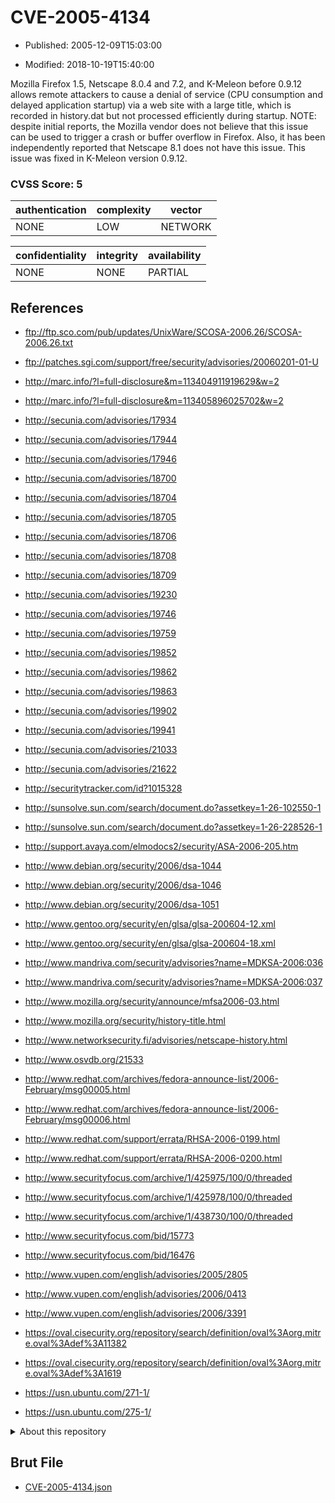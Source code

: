 # CVE-2005-4134

- Published: 2005-12-09T15:03:00

- Modified: 2018-10-19T15:40:00

Mozilla Firefox 1.5, Netscape 8.0.4 and 7.2, and K-Meleon before 0.9.12 allows remote attackers to cause a denial of service (CPU consumption and delayed application startup) via a web site with a large title, which is recorded in history.dat but not processed efficiently during startup.  NOTE: despite initial reports, the Mozilla vendor does not believe that this issue can be used to trigger a crash or buffer overflow in Firefox.  Also, it has been independently reported that Netscape 8.1 does not have this issue. This issue was fixed in K-Meleon version 0.9.12.

### CVSS Score: **5**

| authentication | complexity | vector |
| --- | --- | --- |
| NONE | LOW | NETWORK |

| confidentiality | integrity | availability |
| --- | --- | --- |
| NONE | NONE | PARTIAL |

## References

* ftp://ftp.sco.com/pub/updates/UnixWare/SCOSA-2006.26/SCOSA-2006.26.txt

* ftp://patches.sgi.com/support/free/security/advisories/20060201-01-U

* http://marc.info/?l=full-disclosure&m=113404911919629&w=2

* http://marc.info/?l=full-disclosure&m=113405896025702&w=2

* http://secunia.com/advisories/17934

* http://secunia.com/advisories/17944

* http://secunia.com/advisories/17946

* http://secunia.com/advisories/18700

* http://secunia.com/advisories/18704

* http://secunia.com/advisories/18705

* http://secunia.com/advisories/18706

* http://secunia.com/advisories/18708

* http://secunia.com/advisories/18709

* http://secunia.com/advisories/19230

* http://secunia.com/advisories/19746

* http://secunia.com/advisories/19759

* http://secunia.com/advisories/19852

* http://secunia.com/advisories/19862

* http://secunia.com/advisories/19863

* http://secunia.com/advisories/19902

* http://secunia.com/advisories/19941

* http://secunia.com/advisories/21033

* http://secunia.com/advisories/21622

* http://securitytracker.com/id?1015328

* http://sunsolve.sun.com/search/document.do?assetkey=1-26-102550-1

* http://sunsolve.sun.com/search/document.do?assetkey=1-26-228526-1

* http://support.avaya.com/elmodocs2/security/ASA-2006-205.htm

* http://www.debian.org/security/2006/dsa-1044

* http://www.debian.org/security/2006/dsa-1046

* http://www.debian.org/security/2006/dsa-1051

* http://www.gentoo.org/security/en/glsa/glsa-200604-12.xml

* http://www.gentoo.org/security/en/glsa/glsa-200604-18.xml

* http://www.mandriva.com/security/advisories?name=MDKSA-2006:036

* http://www.mandriva.com/security/advisories?name=MDKSA-2006:037

* http://www.mozilla.org/security/announce/mfsa2006-03.html

* http://www.mozilla.org/security/history-title.html

* http://www.networksecurity.fi/advisories/netscape-history.html

* http://www.osvdb.org/21533

* http://www.redhat.com/archives/fedora-announce-list/2006-February/msg00005.html

* http://www.redhat.com/archives/fedora-announce-list/2006-February/msg00006.html

* http://www.redhat.com/support/errata/RHSA-2006-0199.html

* http://www.redhat.com/support/errata/RHSA-2006-0200.html

* http://www.securityfocus.com/archive/1/425975/100/0/threaded

* http://www.securityfocus.com/archive/1/425978/100/0/threaded

* http://www.securityfocus.com/archive/1/438730/100/0/threaded

* http://www.securityfocus.com/bid/15773

* http://www.securityfocus.com/bid/16476

* http://www.vupen.com/english/advisories/2005/2805

* http://www.vupen.com/english/advisories/2006/0413

* http://www.vupen.com/english/advisories/2006/3391

* https://oval.cisecurity.org/repository/search/definition/oval%3Aorg.mitre.oval%3Adef%3A11382

* https://oval.cisecurity.org/repository/search/definition/oval%3Aorg.mitre.oval%3Adef%3A1619

* https://usn.ubuntu.com/271-1/

* https://usn.ubuntu.com/275-1/

<details>
<summary>About this repository</summary> 

  This repository is part of the project [Live Hack CVE](https://github.com/Live-Hack-CVE). Main website can be found [www.live-hack.org](https://www.live-hack.org) 
  
  Made by [Sn0wAlice](https://github.com/Sn0wAlice) for the people that care about security and need to have a feed of the latest CVEs. Hope you enjoy it, don't forget to star the repo and follow me on [Twitter](https://twitter.com/Sn0wAlice) and [Github](https://github.com/Sn0wAlice). And that is my [personnal website](https://www.alice-snow.me/)

  - [Home Page](https://github.com/Live-Hack-CVE)
  - [Framework](https://github.com/Live-Hack-CVE/cve-framework)
  - [CVE database](https://github.com/Live-Hack-CVE/full_database)
  - [Changelog](https://github.com/Live-Hack-CVE/Changelog)
</details>

## Brut File

* [CVE-2005-4134.json](https://raw.githubusercontent.com/Live-Hack-CVE/full_database/main/cves/2005/CVE-2005-4134.json)

